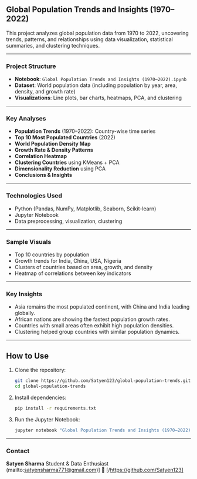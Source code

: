 ##  Global Population Trends and Insights (1970–2022)

This project analyzes global population data from 1970 to 2022, uncovering trends, patterns, and relationships using data visualization, statistical summaries, and clustering techniques.

---

###  Project Structure

* **Notebook**: `Global Population Trends and Insights (1970–2022).ipynb`
* **Dataset**: World population data (including population by year, area, density, and growth rate)
* **Visualizations**: Line plots, bar charts, heatmaps, PCA, and clustering

---

###  Key Analyses

* **Population Trends** (1970–2022): Country-wise time series
*  **Top 10 Most Populated Countries** (2022)
*  **World Population Density Map**
*  **Growth Rate & Density Patterns**
*  **Correlation Heatmap**
*  **Clustering Countries** using KMeans + PCA
*  **Dimensionality Reduction** using PCA
*  **Conclusions & Insights**

---

### Technologies Used

* Python (Pandas, NumPy, Matplotlib, Seaborn, Scikit-learn)
* Jupyter Notebook
* Data preprocessing, visualization, clustering

---

###  Sample Visuals

* Top 10 countries by population
* Growth trends for India, China, USA, Nigeria
* Clusters of countries based on area, growth, and density
* Heatmap of correlations between key indicators

---

### Key Insights

* Asia remains the most populated continent, with China and India leading globally.
* African nations are showing the fastest population growth rates.
* Countries with small areas often exhibit high population densities.
* Clustering helped group countries with similar population dynamics.

---
## How to Use

1. Clone the repository:

   ```bash
   git clone https://github.com/Satyen123/global-population-trends.git
   cd global-population-trends
   ```

2. Install dependencies:

   ```bash
   pip install -r requirements.txt
   ```

3. Run the Jupyter Notebook:

   ```bash
   jupyter notebook "Global Population Trends and Insights (1970–2022).ipynb"
   ```

---

###  Contact

**Satyen Sharma**
Student & Data Enthusiast
(mailto:satyensharma771@gmail.com)]
🔗 \[/https://github.com/Satyen123]
